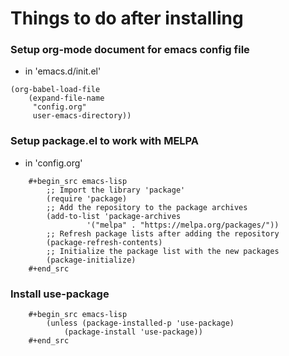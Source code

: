 # Things to do after installing

### Setup org-mode document for emacs config file

+ in 'emacs.d/init.el'
```
(org-babel-load-file
    (expand-file-name
     "config.org"
     user-emacs-directory))
```

### Setup package.el to work with MELPA

+ in 'config.org'
```
	#+begin_src emacs-lisp
		;; Import the library 'package'
		(require 'package)
		;; Add the repository to the package archives
		(add-to-list 'package-archives
			     '("melpa" . "https://melpa.org/packages/"))
		;; Refresh package lists after adding the repository
		(package-refresh-contents)
		;; Initialize the package list with the new packages
		(package-initialize)
	#+end_src
```

### Install use-package

```
	#+begin_src emacs-lisp
		(unless (package-installed-p 'use-package)
		    (package-install 'use-package))
	#+end_src
```

